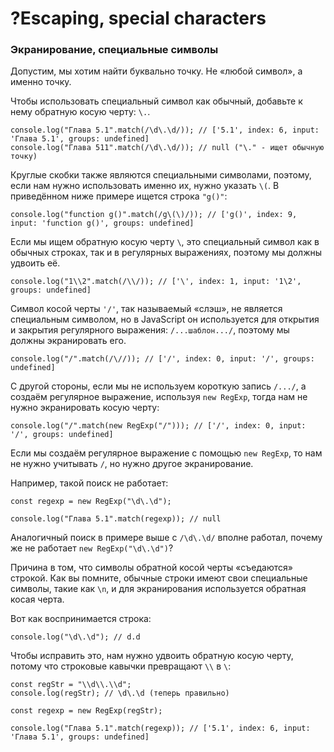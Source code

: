 # ?Escaping, special characters

### Экранирование, специальные символы

Допустим, мы хотим найти буквально точку. Не «любой символ», а именно точку.

Чтобы использовать специальный символ как обычный, добавьте к нему обратную косую черту: `\.`.

~~~
console.log("Глава 5.1".match(/\d\.\d/)); // ['5.1', index: 6, input: 'Глава 5.1', groups: undefined]
console.log("Глава 511".match(/\d\.\d/)); // null ("\." - ищет обычную точку)
~~~

Круглые скобки также являются специальными символами, поэтому, если нам нужно использовать именно их, нужно указать `\(`. В приведённом ниже примере ищется строка `"g()"`:

~~~
console.log("function g()".match(/g\(\)/)); // ['g()', index: 9, input: 'function g()', groups: undefined]
~~~

Если мы ищем обратную косую черту `\`, это специальный символ как в обычных строках, так и в регулярных выражениях, поэтому мы должны удвоить её.

~~~
console.log("1\\2".match(/\\/)); // ['\', index: 1, input: '1\2', groups: undefined]
~~~

Символ косой черты `'/'`, так называемый «слэш», не является специальным символом, но в JavaScript он используется для открытия и закрытия регулярного выражения: `/...шаблон.../`, поэтому мы должны экранировать его.

~~~
console.log("/".match(/\//)); // ['/', index: 0, input: '/', groups: undefined]
~~~

С другой стороны, если мы не используем короткую запись `/.../`, а создаём регулярное выражение, используя `new RegExp`, тогда нам не нужно экранировать косую черту:

~~~
console.log("/".match(new RegExp("/"))); // ['/', index: 0, input: '/', groups: undefined]
~~~

Если мы создаём регулярное выражение с помощью `new RegExp`, то нам не нужно учитывать `/`, но нужно другое экранирование.

Например, такой поиск не работает:

~~~
const regexp = new RegExp("\d\.\d");

console.log("Глава 5.1".match(regexp)); // null
~~~

Аналогичный поиск в примере выше с `/\d\.\d/` вполне работал, почему же не работает `new RegExp("\d\.\d")`?

Причина в том, что символы обратной косой черты «съедаются» строкой. Как вы помните, обычные строки имеют свои специальные символы, такие как `\n`, и для экранирования используется обратная косая черта.

Вот как воспринимается строка:

~~~
console.log("\d\.\d"); // d.d
~~~

Чтобы исправить это, нам нужно удвоить обратную косую черту, потому что строковые кавычки превращают `\\` в `\`:

~~~
const regStr = "\\d\\.\\d";
console.log(regStr); // \d\.\d (теперь правильно)

const regexp = new RegExp(regStr);

console.log("Глава 5.1".match(regexp)); // ['5.1', index: 6, input: 'Глава 5.1', groups: undefined]
~~~
